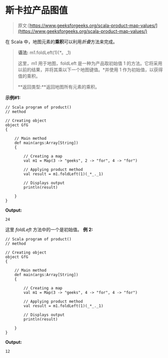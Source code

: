 # 斯卡拉产品图值

> 原文:[https://www.geeksforgeeks.org/scala-product-map-values/](https://www.geeksforgeeks.org/scala-product-map-values/)

在 Scala 中，地图元素的**乘积**可以利用*折叠*方法来完成。

> **语法:** m1.foldLeft(1)(_*_。_1)
> 
> 这里，m1 用于地图，foldLeft 是一种为产品取初始值 1 的方法。它将采用以前的结果，并将其乘以下一个地图键值。*并使用 1 作为初始值，以获得值的乘积。
> 
> **返回类型:**返回地图所有元素的乘积。

**示例#1:**

```
// Scala program of product()
// method

// Creating object
object GfG
{ 

    // Main method
    def main(args:Array[String])
    {

        // Creating a map
        val m1 = Map(3 -> "geeks", 2 -> "for", 4 -> "for")

        // Applying product method
        val result = m1.foldLeft(1)(_*_._1)

        // Displays output
        println(result)

    }
}
```

**Output:**

```
24

```

这里 *foldLeft* 方法中的一个是初始值。
**例 2:**

```
// Scala program of product()
// method

// Creating object
object GfG
{ 

    // Main method
    def main(args:Array[String])
    {

        // Creating a map
        val m1 = Map(3 -> "geeks", 4 -> "for", 4 -> "for")

        // Applying product method
        val result = m1.foldLeft(1)(_*_._1)

        // Displays output
        println(result)

    }
}
```

**Output:**

```
12

```